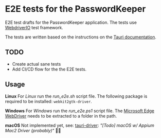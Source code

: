 # E2E tests for the PasswordKeeper

E2E test drafts for the PasswordKeeper application. The tests use [WebdriverIO](https://webdriver.io) test framework.

The tests are written based on the instructions on the [Tauri documentation](https://tauri.app/v1/guides/testing/webdriver/example/webdriverio).

## TODO
* Create actual sane tests
* Add CI/CD flow for the the E2E tests.

## Usage
**Linux**
For *Linux* run the *run_e2e.sh* script file. The following package is required to be installed: `webkit2gtk-driver`.

**Windows**
For *Windows* run the *run_e2e.ps1* script file. The [Microsoft Edge WebDriver](https://developer.microsoft.com/en-us/microsoft-edge/tools/webdriver) needs to be extracted to a folder in the path.

**macOS**
Not implemented yet, see: [tauri-driver](https://crates.io/crates/tauri-driver):
*"[Todo] macOS w/ Appium Mac2 Driver (probably)"*
🤷‍♂️